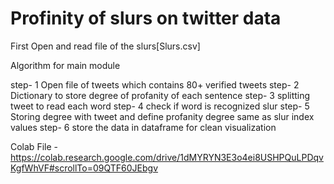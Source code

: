 # Profinity of slurs on twitter data

First Open and read file of the slurs[Slurs.csv]

Algorithm for main module

step- 1 Open file of tweets which contains 80+ verified tweets
step- 2 Dictionary to store degree of profanity of each sentence
step- 3 splitting tweet to read each word
step- 4 check if word is recognized slur
step- 5 Storing degree with tweet and define profanity degree same as slur index values
step- 6 store the data in dataframe for clean visualization

Colab File - https://colab.research.google.com/drive/1dMYRYN3E3o4ei8USHPQuLPDqvKgfWhVF#scrollTo=09QTF60JEbgv
